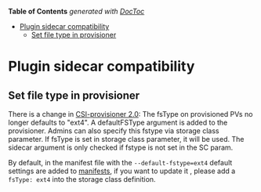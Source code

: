 <!-- START doctoc generated TOC please keep comment here to allow auto update -->
<!-- DON'T EDIT THIS SECTION, INSTEAD RE-RUN doctoc TO UPDATE -->
**Table of Contents**  *generated with [DocToc](https://github.com/thlorenz/doctoc)*

- [Plugin sidecar compatibility](#plugin-sidecar-compatibility)
  - [Set file type in provisioner](#set-file-type-in-provisioner)

<!-- END doctoc generated TOC please keep comment here to allow auto update -->

# Plugin sidecar compatibility

## Set file type in provisioner

There is a change in [CSI-provisioner 2.0](https://github.com/kubernetes-csi/external-provisioner/blob/master/CHANGELOG/CHANGELOG-2.0.md): The fsType on provisioned PVs no longer defaults to "ext4". A defaultFSType argument is added to the provisioner. Admins can also specify this fstype via storage class parameter. If fsType is set in storage class parameter, it will be used. The sidecar argument is only checked if fstype is not set in the SC param.

By default, in the manifest file with the `--default-fstype=ext4` default settings are added to [manifests](../../manifests/cinder-csi-plugin/cinder-csi-controllerplugin.yaml), if you want to update it , please add a `fsType: ext4` into the storage class definition.
